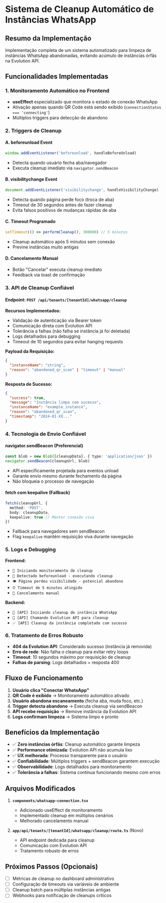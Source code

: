 # Sistema de Cleanup Automático de Instâncias WhatsApp

## Resumo da Implementação

Implementação completa de um sistema automatizado para limpeza de instâncias WhatsApp abandonadas, evitando acúmulo de instâncias órfãs na Evolution API.

## Funcionalidades Implementadas

### 1. Monitoramento Automático no Frontend
- **useEffect** especializado que monitora o estado de conexão WhatsApp
- Ativação apenas quando QR Code está sendo exibido (`connectionStatus === 'connecting'`)
- Múltiplos triggers para detecção de abandono

### 2. Triggers de Cleanup

#### A. **beforeunload Event**
```typescript
window.addEventListener('beforeunload', handleBeforeUnload)
```
- Detecta quando usuário fecha aba/navegador
- Executa cleanup imediato via `navigator.sendBeacon`

#### B. **visibilitychange Event** 
```typescript
document.addEventListener('visibilitychange', handleVisibilityChange)
```
- Detecta quando página perde foco (troca de aba)
- Timeout de 30 segundos antes de fazer cleanup
- Evita falsos positivos de mudanças rápidas de aba

#### C. **Timeout Programado**
```typescript
setTimeout(() => performCleanup(), 300000) // 5 minutos
```
- Cleanup automático após 5 minutos sem conexão
- Previne instâncias muito antigas

#### D. **Cancelamento Manual**
- Botão "Cancelar" executa cleanup imediato
- Feedback via toast de confirmação

### 3. API de Cleanup Confiável

#### Endpoint: `POST /api/tenants/[tenantId]/whatsapp/cleanup`

**Recursos Implementados:**
- Validação de autenticação via Bearer token
- Comunicação direta com Evolution API
- Tolerância a falhas (não falha se instância já foi deletada)
- Logs detalhados para debugging
- Timeout de 10 segundos para evitar hanging requests

**Payload da Requisição:**
```json
{
  "instanceName": "string",
  "reason": "abandoned_qr_scan" | "timeout" | "manual"
}
```

**Resposta de Sucesso:**
```json
{
  "success": true,
  "message": "Instância limpa com sucesso",
  "instanceName": "example_instance",
  "reason": "abandoned_qr_scan",
  "timestamp": "2024-01-XX..."
}
```

### 4. Tecnologia de Envio Confiável

#### **navigator.sendBeacon** (Preferencial)
```typescript
const blob = new Blob([cleanupData], { type: 'application/json' })
navigator.sendBeacon(cleanupUrl, blob)
```
- API especificamente projetada para eventos unload
- Garante envio mesmo durante fechamento da página
- Não bloqueia o processo de navegação

#### **fetch com keepalive** (Fallback)
```typescript
fetch(cleanupUrl, {
  method: 'POST',
  body: cleanupData,
  keepalive: true // Manter conexão viva
})
```
- Fallback para navegadores sem sendBeacon
- Flag `keepalive` mantém requisição viva durante navegação

### 5. Logs e Debugging

**Frontend:**
- `🔧 Iniciando monitoramento de cleanup`
- `🚪 Detectado beforeunload - executando cleanup`
- `👁️ Página perdeu visibilidade - potencial abandono`
- `⏰ Timeout de 5 minutos atingido`
- `🚫 Cancelamento manual`

**Backend:**
- `🧹 [API] Iniciando cleanup de instância WhatsApp`
- `🔗 [API] Chamando Evolution API para cleanup`
- `✅ [API] Cleanup da instância completado com sucesso`

### 6. Tratamento de Erros Robusto

- **404 da Evolution API**: Considerado sucesso (instância já removida)
- **Erro de rede**: Não falha o cleanup para evitar retry loops
- **Timeout**: 10 segundos máximo por requisição de cleanup
- **Falhas de parsing**: Logs detalhados + resposta 400

## Fluxo de Funcionamento

1. **Usuário clica "Conectar WhatsApp"**
2. **QR Code é exibido** → Monitoramento automático ativado
3. **Usuário abandona escaneamento** (fecha aba, muda foco, etc.)
4. **Trigger detecta abandono** → Executa cleanup via sendBeacon
5. **API recebe requisição** → Remove instância da Evolution API
6. **Logs confirmam limpeza** → Sistema limpo e pronto

## Benefícios da Implementação

- ✅ **Zero instâncias órfãs**: Cleanup automático garante limpeza
- ✅ **Performance otimizada**: Evolution API não acumula lixo
- ✅ **UX melhorada**: Processo transparente para o usuário  
- ✅ **Confiabilidade**: Múltiplos triggers + sendBeacon garantem execução
- ✅ **Observabilidade**: Logs detalhados para monitoramento
- ✅ **Tolerância a falhas**: Sistema continua funcionando mesmo com erros

## Arquivos Modificados

1. **`components/whatsapp-connection.tsx`**
   - Adicionado useEffect de monitoramento
   - Implementado cleanup em múltiplos cenários
   - Melhorado cancelamento manual

2. **`app/api/tenants/[tenantId]/whatsapp/cleanup/route.ts`** (Novo)
   - API endpoint dedicada para cleanup
   - Comunicação com Evolution API
   - Tratamento robusto de erros

## Próximos Passos (Opcionais)

- [ ] Métricas de cleanup no dashboard administrativo
- [ ] Configuração de timeouts via variáveis de ambiente  
- [ ] Cleanup batch para múltiplas instâncias antigas
- [ ] Webhooks para notificação de cleanups críticos
